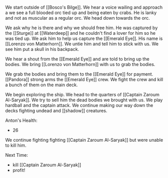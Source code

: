 We start outside of [[Bosco's Bilge]]. We hear a voice wailing and approach a we see a full blooded orc tied up and being eaten by crabs. He is lanky and not as muscular as a regular orc. We head down towards the orc.

We ask why he is there and why we should free him. He was captured by the [[Sturge]] at [[Waterdeep]] and he couldn't find a lover for him so he was tied up. We ask him to help us capture the [[Emerald Eye]]. His name is [[Lorenzo von Matterhorn]]. We untie him and tell him to stick with us. We see him put a skull in his backpack.

We hear a shout from the [[Emerald Eye]] and are told to bring up the bodies. We bring [[Lorenzo von Matterhorn]] with us to grab the bodies.

We grab the bodies and bring them to the [[Emerald Eye]] for payment. [[Pandora]] strong arms the [[Emerald Eye]] crew. We fight the crew and kill a bunch of them on the main deck.

We begin exploring the ship. We head to the quarters of [[Captain Zaroum Al-Saryak]]. We try to sell him the dead bodies we brought with us. We play hardball and the captain attack. We continue making our way down the decks fighting undead and [[shadow]] creatures.


Anton's Health:
- 26

We continue fighting fighting [[Captain Zaroum Al-Saryak]] but were unable to kill him.

Next Time:
- kill [[Captain Zaroum Al-Saryak]]
- profit!